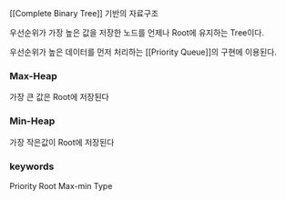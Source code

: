 
[[Complete Binary Tree]] 기반의 자료구조

우선순위가 가장 높은 값을 저장한 노드를 언제나
Root에 유지하는 Tree이다.

우선순위가 높은 데이터를 먼저 처리하는
[[Priority Queue]]의 구현에 이용된다.


### Max-Heap

가장 큰 값은 Root에 저장된다

### Min-Heap

가장 작은값이 Root에 저장된다



### keywords


Priority Root
Max-min Type





